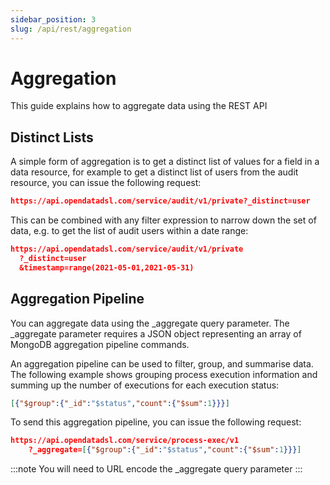 ```yaml
---
sidebar_position: 3
slug: /api/rest/aggregation
---
```

Aggregation
===========

This guide explains how to aggregate data using the REST API

## Distinct Lists

A simple form of aggregation is to get a distinct list of values for a field in a data resource, for example to get a distinct list of users from the audit resource, you can issue the following request:
```json
https://api.opendatadsl.com/service/audit/v1/private?_distinct=user
```

This can be combined with any filter expression to narrow down the set of data, e.g. to get the list of audit users within a date range:
```json
https://api.opendatadsl.com/service/audit/v1/private
  ?_distinct=user
  &timestamp=range(2021-05-01,2021-05-31)
```

## Aggregation Pipeline

You can aggregate data using the _aggregate query parameter. The _aggregate parameter requires a JSON object representing an array of MongoDB aggregation pipeline commands.

An aggregation pipeline can be used to filter, group, and summarise data. The following example shows grouping process execution information and summing up the number of executions for each execution status:
```json
[{"$group":{"_id":"$status","count":{"$sum":1}}}]
```

To send this aggregation pipeline, you can issue the following request:
```json
https://api.opendatadsl.com/service/process-exec/v1    
    ?_aggregate=[{"$group":{"_id":"$status","count":{"$sum":1}}}]
```

:::note
You will need to URL encode the _aggregate query parameter
:::
